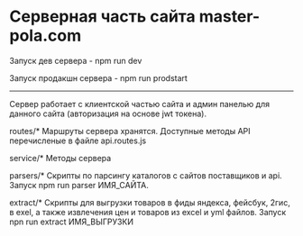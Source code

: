 # Серверная часть сайта master-pola.com

Запуск дев сервера - npm run dev

Запуск продакшн сервера - npm run prodstart

____
Сервер работает с клиентской частью сайта и админ панелью для данного сайта (авторизация на основе jwt токена). 

routes/* Маршруты сервера хранятся. Доступные методы API перечисленые в файле api.routes.js
 
service/*  Методы сервера

parsers/* Скрипты по парсингу каталогов с сайтов поставщиков и api. Запуск npm run parser ИМЯ_САЙТА.

extract/* Скрипты для выгрузки товаров в фиды яндекса, фейсбук, 2гис, в exel, а также извлечения цен и товаров из excel и yml файлов. Запуск npn run extract ИМЯ_ВЫГРУЗКИ
